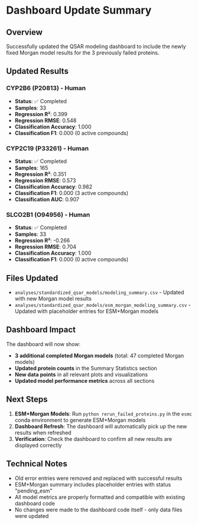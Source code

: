 # Dashboard Update Summary

## Overview
Successfully updated the QSAR modeling dashboard to include the newly fixed Morgan model results for the 3 previously failed proteins.

## Updated Results

### **CYP2B6 (P20813) - Human**
- **Status**: ✅ Completed
- **Samples**: 33
- **Regression R²**: 0.399
- **Regression RMSE**: 0.548
- **Classification Accuracy**: 1.000
- **Classification F1**: 0.000 (0 active compounds)

### **CYP2C19 (P33261) - Human**
- **Status**: ✅ Completed  
- **Samples**: 165
- **Regression R²**: 0.351
- **Regression RMSE**: 0.573
- **Classification Accuracy**: 0.982
- **Classification F1**: 0.000 (3 active compounds)
- **Classification AUC**: 0.907

### **SLCO2B1 (O94956) - Human**
- **Status**: ✅ Completed
- **Samples**: 33
- **Regression R²**: -0.266
- **Regression RMSE**: 0.704
- **Classification Accuracy**: 1.000
- **Classification F1**: 0.000 (0 active compounds)

## Files Updated
- `analyses/standardized_qsar_models/modeling_summary.csv` - Updated with new Morgan model results
- `analyses/standardized_qsar_models/esm_morgan_modeling_summary.csv` - Updated with placeholder entries for ESM+Morgan models

## Dashboard Impact
The dashboard will now show:
- **3 additional completed Morgan models** (total: 47 completed Morgan models)
- **Updated protein counts** in the Summary Statistics section
- **New data points** in all relevant plots and visualizations
- **Updated model performance metrics** across all sections

## Next Steps
1. **ESM+Morgan Models**: Run `python rerun_failed_proteins.py` in the `esmc` conda environment to generate ESM+Morgan models
2. **Dashboard Refresh**: The dashboard will automatically pick up the new results when refreshed
3. **Verification**: Check the dashboard to confirm all new results are displayed correctly

## Technical Notes
- Old error entries were removed and replaced with successful results
- ESM+Morgan summary includes placeholder entries with status "pending_esm"
- All model metrics are properly formatted and compatible with existing dashboard code
- No changes were made to the dashboard code itself - only data files were updated

